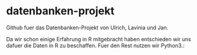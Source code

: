 # datenbanken-projekt

Github fuer das Datenbanken-Projekt von Ulrich, Lavinia und Jan.

Da wir schon einige Erfahrung in R mitgebracht haben entschieden wir uns dafuer die Daten in R zu beschaffen. Fuer den Rest nutzen wir Python3.:
